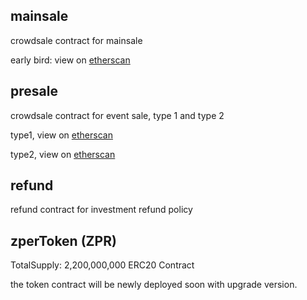## mainsale
crowdsale contract for mainsale

early bird: view on [etherscan](https://etherscan.io/address/0xd8c5ef40736a456c4429c3e84e16b6c403501917)


## presale
crowdsale contract for event sale, type 1 and type 2

type1, view on [etherscan](https://etherscan.io/address/0x85a866d3ad280afe8e658f2a68f833695174c618)

type2, view on [etherscan](https://etherscan.io/address/0xd9af9691dda462b8797f668936c4dad47916636b)



## refund
refund contract for investment refund policy


## zperToken (ZPR)
TotalSupply: 2,200,000,000
ERC20 Contract

the token contract will be newly deployed soon with upgrade version.

